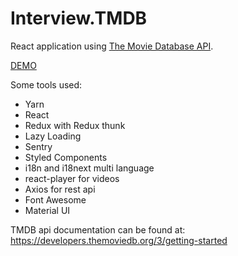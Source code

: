 # Interview.TMDB

React application using [The Movie Database API](https://developers.themoviedb.org).

[DEMO](https://karlfarrugia.github.io/Interview.TMDB/)

Some tools used:

- Yarn
- React
- Redux with Redux thunk
- Lazy Loading 
- Sentry
- Styled Components
- i18n and i18next multi language
- react-player for videos
- Axios for rest api 
- Font Awesome
- Material UI

TMDB api documentation can be found at: https://developers.themoviedb.org/3/getting-started
